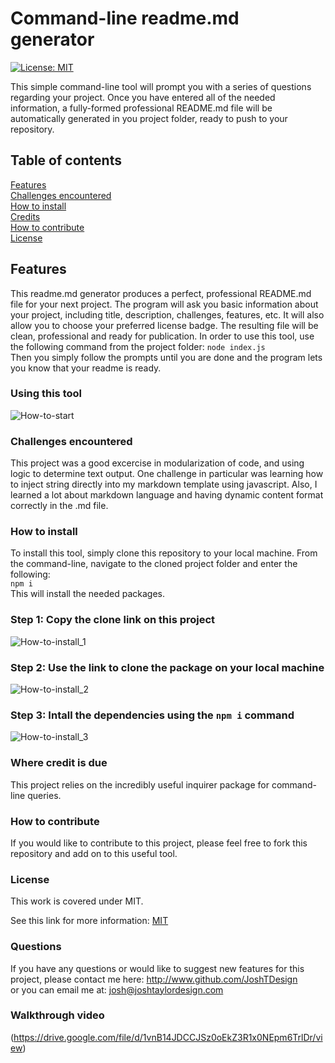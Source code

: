   
# Command-line readme.md generator
[![License: MIT](https://img.shields.io/badge/License-MIT-yellow.svg)](#licence)

This simple command-line tool will prompt you with a series of questions regarding your project. Once you have entered all of the needed information,  a fully-formed professional README.md file will be automatically generated in you project folder, ready to push to your repository.
## Table of contents


[Features](#features)  
[Challenges encountered](#challenges-encountered)  
[How to install](#how-to-install)  
[Credits](#where-credit-is-due)  
[How to contribute](#how-to-contribute)  
[License](#licence)  


## Features  


This readme.md generator produces a perfect, professional README.md file for your next project. The program will ask you basic information about your project, including title, description, challenges, features, etc. It will also allow you to choose your preferred license badge. The resulting file will be clean, professional and ready for publication. In order to use this tool, use the following command from the project folder:
  `node index.js`  
Then you simply follow the prompts until you are done and the program lets you know that your readme is ready.

### Using this tool

![How-to-start](https://user-images.githubusercontent.com/78992027/115028433-b2078200-9e79-11eb-8b13-fa48e615eee0.PNG)


### Challenges encountered  
This project was a good excercise in modularization of code, and using logic to determine text output. One challenge in particular was learning how to inject string directly into my markdown template using javascript. Also, I learned a lot about markdown language and having dynamic content format correctly in the .md file.

### How to install  
To install this tool, simply clone this repository to your local machine. From the command-line, navigate to the cloned project folder and enter the following:   
  `npm i`  
This will install the needed packages.

### Step 1: Copy the clone link on this project

![How-to-install_1](https://user-images.githubusercontent.com/78992027/115028094-5806bc80-9e79-11eb-9906-3862b41e044c.PNG)


### Step 2: Use the link to clone the package on your local machine

![How-to-install_2](https://user-images.githubusercontent.com/78992027/115028219-779de500-9e79-11eb-97f9-04368da163b2.PNG)


### Step 3: Intall the dependencies using the `npm i` command

![How-to-install_3](https://user-images.githubusercontent.com/78992027/115028349-98663a80-9e79-11eb-8ec5-65c7f3325fa4.PNG)


### Where credit is due  
This project relies on the incredibly useful inquirer package for command-line queries. 

### How to contribute  
If you would like to contribute to this project, please feel free to fork this repository and add on to this useful tool.  


### License  
This work is covered under MIT.

 See this link for more information:
[MIT](https://opensource.org/licenses/MIT)  


### Questions 
If you have any questions or would like to suggest new features for this project, please contact me here: 
http://www.github.com/JoshTDesign    
or you can email me at: josh@joshtaylordesign.com

### Walkthrough video
(https://drive.google.com/file/d/1vnB14JDCCJSz0oEkZ3R1x0NEpm6TrlDr/view)

